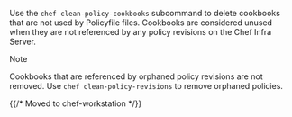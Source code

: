 Use the `chef clean-policy-cookbooks` subcommand to delete cookbooks
that are not used by Policyfile files. Cookbooks are considered unused
when they are not referenced by any policy revisions on the Chef Infra
Server.

<div class="admonition-note">

<p class="admonition-note-title">Note</p>

<div class="admonition-note-text">

Cookbooks that are referenced by orphaned policy revisions are not
removed. Use `chef clean-policy-revisions` to remove orphaned policies.

</div>

</div>

{{/* Moved to chef-workstation */}}
